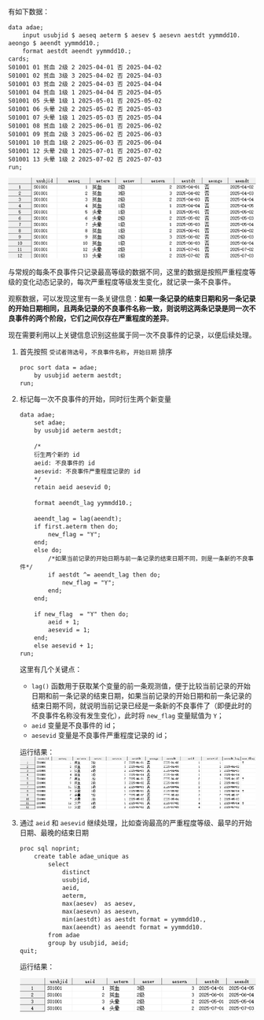 有如下数据：

```sas
data adae;
    input usubjid $ aeseq aeterm $ aesev $ aesevn aestdt yymmdd10. aeongo $ aeendt yymmdd10.;
    format aestdt aeendt yymmdd10.;
cards;
S01001 01 贫血 2级 2 2025-04-01 否 2025-04-02
S01001 02 贫血 3级 3 2025-04-02 否 2025-04-03
S01001 03 贫血 2级 2 2025-04-03 否 2025-04-04
S01001 04 贫血 1级 1 2025-04-04 否 2025-04-05
S01001 05 头晕 1级 1 2025-05-01 否 2025-05-02
S01001 06 头晕 2级 2 2025-05-02 否 2025-05-03
S01001 07 头晕 1级 1 2025-05-03 否 2025-05-04
S01001 08 贫血 1级 2 2025-06-01 否 2025-06-02
S01001 09 贫血 2级 3 2025-06-02 否 2025-06-03
S01001 10 贫血 1级 2 2025-06-03 否 2025-06-04
S01001 12 头晕 2级 1 2025-07-01 否 2025-07-02
S01001 13 头晕 1级 2 2025-07-02 否 2025-07-03
run;
```

![处理前的 adae](adae-pre.png)

与常规的每条不良事件只记录最高等级的数据不同，这里的数据是按照严重程度等级的变化动态记录的，每次严重程度等级发生变化，就记录一条不良事件。

观察数据，可以发现这里有一条关键信息：**如果一条记录的结束日期和另一条记录的开始日期相同，且两条记录的不良事件名称一致，则说明这两条记录是同一次不良事件的两个阶段，它们之间仅存在严重程度的差异**。

现在需要利用以上关键信息识别这些属于同一次不良事件的记录，以便后续处理。

1. 首先按照 `受试者筛选号`，`不良事件名称`，`开始日期` 排序

   ```sas
   proc sort data = adae;
       by usubjid aeterm aestdt;
   run;
   ```

2. 标记每一次不良事件的开始，同时衍生两个新变量

   ```sas
   data adae;
       set adae;
       by usubjid aeterm aestdt;

       /*
       衍生两个新的 id
       aeid: 不良事件的 id
       aesevid: 不良事件严重程度记录的 id
       */
       retain aeid aesevid 0;

       format aeendt_lag yymmdd10.;

       aeendt_lag = lag(aeendt);
       if first.aeterm then do;
           new_flag = "Y";
       end;
       else do;
           /*如果当前记录的开始日期与前一条记录的结束日期不同，则是一条新的不良事件*/
           if aestdt ^= aeendt_lag then do;
               new_flag = "Y";
           end;
       end;

       if new_flag  = "Y" then do;
           aeid + 1;
           aesevid = 1;
       end;
       else aesevid + 1;
   run;
   ```

   这里有几个关键点：

   - `lag()` 函数用于获取某个变量的前一条观测值，便于比较当前记录的开始日期和前一条记录的结束日期，如果当前记录的开始日期和前一条记录的结束日期不同，就说明当前记录已经是一条新的不良事件了（即便此时的不良事件名称没有发生变化），此时将 `new_flag` 变量赋值为 `Y`；
   - `aeid` 变量是不良事件的 id；
   - `aesevid` 变量是不良事件严重程度记录的 id；

   运行结果：
   ![adae-post](adae-post.png)

3. 通过 `aeid` 和 `aesevid` 继续处理，比如查询最高的严重程度等级、最早的开始日期、最晚的结束日期

   ```sas
   proc sql noprint;
       create table adae_unique as
           select
               distinct
               usubjid,
               aeid,
               aeterm,
               max(aesev)  as aesev,
               max(aesevn) as aesevn,
               min(aestdt) as aestdt format = yymmdd10.,
               max(aeendt) as aeendt format = yymmdd10.
           from adae
           group by usubjid, aeid;
   quit;
   ```

   运行结果：

   ![adae-unique](adae-unique.png)
